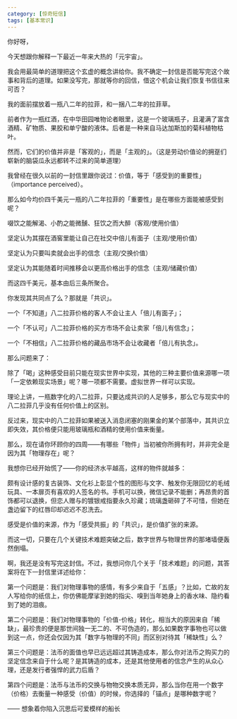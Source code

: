 ```yaml
---
category: [惊奇短信]
tags: [基本常识]
---
```

你好呀，

今天想跟你解释一下最近一年来大热的「元宇宙」。

我会用最简单的道理把这个玄虚的概念讲给你。我不确定一封信是否能写完这个故事和背后的道理。如果没写完，那就等你的回信，借这个机会让我们恢复书信往来可否？

我的面前摆放着一瓶八二年的拉菲，和一捆八二年的拉菲草。

前者作为一瓶红酒，在中华田园唯物论者眼里，这是一个玻璃瓶子，且灌满了富含酒精、矿物质、果胶和单宁酸的液体。后者是一种来自马达加斯加的菊科植物枯叶。

然而，它们的价值并非是「客观的」，而是「主观的」。（这是劳动价值论的拥趸们崭新的脑袋瓜永远都转不过来的简单道理）

我曾经在很久以前的一封信里跟你说过：价值，等于「感受到的重要性」（importance perceived）。

那么如今均价四千美元一瓶的八二年拉菲的「重要性」是在哪些方面能被感受到呢？

啜饮之能解渴、小酌之能微醺、狂饮之而大醉（客观/使用价值）

坚定认为其摆在酒窖里能让自己在社交中倍儿有面子（主观/使用价值）

坚定认为只要叫卖就会出手的信念（主观/交换价值）

坚定认为其能随着时间推移会以更高价格出手的信念（主观/储藏价值）

而这四千美元，基本由后三条所聚合。

你发现其共同点了么？那就是「共识」。

一个「不知道」八二拉菲价格的客人不会让主人「倍儿有面子」；

一个「不认可」八二拉菲价格的买方市场不会让卖家「倍儿有信念」；

一个「不相信」八二拉菲价格的藏品市场不会让收藏者「倍儿有执念」。

那么问题来了：

除了「喝」这种感受目前只能在现实世界中实现，其他的三种主要价值来源哪一项「一定依赖现实场景」呢？哪一项都不需要。虚拟世界一样可以实现。

理论上讲，一瓶数字化的八二拉菲，只要达成共识的人足够多，那么它与现实中的八二拉菲几乎没有任何价值上的区别。

反过来，现实中的八二拉菲如果被送入消息闭塞的刚果金的某个部落中，其共识立即失效，其价格便只能用玻璃瓶和酒精的使用价值来衡量。

那么，现在请你环顾你的四周——有哪些「物件」当初被你所拥有时，并非完全是因为其「物理存在」呢？

我想你已经开始慌了——你的经济水平越高，这样的物件就越多：

颇有设计感的复古装饰、文化衫上彰显个性的图形与文字、触发你无限回忆的毛绒玩具、一本扉页有喜欢的人签名的书。手机可以换，微信记录不能删；再昂贵的首饰都可以退换，但恋人赠与的镀银戒指要永久珍藏；琉璃盏砸碎了不可惜，但她在盏边留下的红唇印却迟迟不忍洗去。

感受是价值的来源，作为「感受共振」的「共识」，是价值扩张的来源。

而这一切，只要在几个关键技术难题突破之后，数字世界与物理世界的那堵墙便轰然倒塌。

啊，我还是没有写完这封信。不过，我想问你几个关于「技术难题」的问题，其答案将在下一封信里详述给你：

第一个问题是：我们对物理事物的感情，有多少来自于「五感」？比如，亡故的友人写给你的纸信上，你仿佛能摩挲到她的指尖、嗅到当年她身上的香水味、隐约看到了她的泪痕。

第二个问题是：我们对物理事物的「价值-价格」转化，相当大的原因来自「稀缺」，最珍贵的便是那世间独一无二的、不可伪造的，那么如果数字事物也可以做到这一点，你还会仅因为其「数字与物理的不同」而区别对待其「稀缺性」么？

第三个问题是：法币的面值也早已远远超过其铸造成本，那么你对法币之购买力的坚定信念来自于什么呢？是其铸造的成本，还是其他使用者的信念产生的从众心理，还是发行者强悍的武力后盾？

第四个问题是：法币与法币的交换与物物交换本质无异，那么当你在用一个数字（价格）去衡量一种感受（价值）的时候，你选择的「锚点」是哪种数字呢？

—— 想象着你陷入沉思后可爱模样的船长
